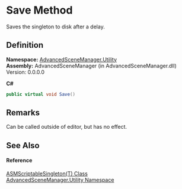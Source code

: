 # Save Method


Saves the singleton to disk after a delay.



## Definition
**Namespace:** <a href="N_AdvancedSceneManager_Utility">AdvancedSceneManager.Utility</a>  
**Assembly:** AdvancedSceneManager (in AdvancedSceneManager.dll) Version: 0.0.0.0

**C#**
``` C#
public virtual void Save()
```



## Remarks
Can be called outside of editor, but has no effect.

## See Also


#### Reference
<a href="T_AdvancedSceneManager_Utility_ASMScriptableSingleton_1">ASMScriptableSingleton(T) Class</a>  
<a href="N_AdvancedSceneManager_Utility">AdvancedSceneManager.Utility Namespace</a>  
